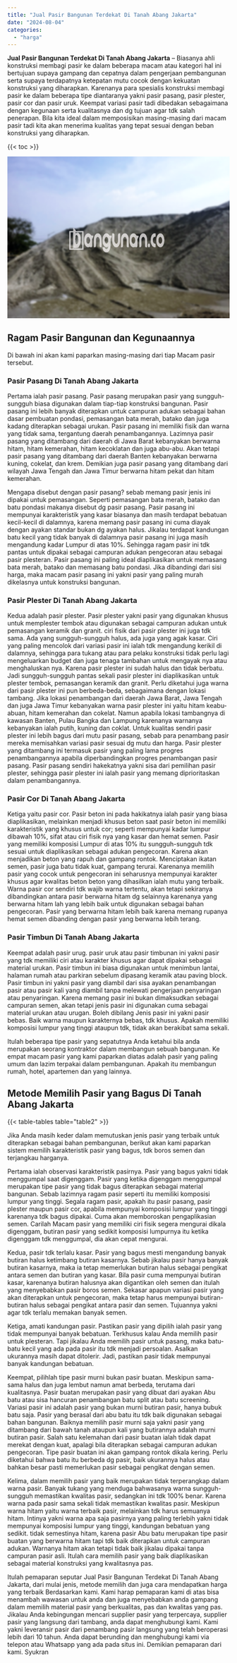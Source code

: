 ```yaml
---
title: "Jual Pasir Bangunan Terdekat Di Tanah Abang Jakarta"
date: "2024-08-04"
categories: 
  - "harga"
---
```


**Jual Pasir Bangunan Terdekat Di Tanah Abang Jakarta** – Biasanya ahli konstruksi membagi pasir ke dalam beberapa macam atau kategori hal ini bertujuan supaya gampang dan cepatnya dalam pengerjaan pembangunan serta supaya terdapatnya ketepatan mutu cocok dengan kekuatan konstruksi yang diharapkan. Karenanya para spesialis konstruksi membagi pasir ke dalam beberapa tipe diantaranya yakni pasir pasang, pasir plester, pasir cor dan pasir uruk. Keempat variasi pasir tadi dibedakan sebagaimana dengan kegunaan serta kualitasnya dan dg tujuan agar tdk salah penerapan. Bila kita ideal dalam memposisikan masing-masing dari macam pasir tadi kita akan menerima kualitas yang tepat sesuai dengan beban konstruksi yang diharapkan.

{{< toc >}}

![Jual Pasir Bangunan Terdekat Di Tanah Abang Jakarta](/images/jual-pasir-bangunan-14.png)

## Ragam Pasir Bangunan dan Kegunaannya

Di bawah ini akan kami paparkan masing-masing dari tiap Macam pasir tersebut.

### Pasir Pasang Di Tanah Abang Jakarta

Pertama ialah pasir pasang. Pasir pasang merupakan pasir yang sungguh-sungguh biasa digunakan dalam tiap-tiap konstruksi bangunan. Pasir pasang ini lebih banyak diterapkan untuk campuran adukan sebagai bahan dasar pembuatan pondasi, pemasangan bata merah, batako dan juga kadang diterapkan sebagai urukan. Pasir pasang ini memiliki fisik dan warna yang tidak sama, tergantung daerah penambangannya. Lazimnya pasir pasang yang ditambang dari daerah di Jawa Barat kebanyakan berwarna hitam, hitam kemerahan, hitam kecoklatan dan juga abu-abu. Akan tetapi pasir pasang yang ditambang dari daerah Banten kebanyakan berwarna kuning, cokelat, dan krem. Demikian juga pasir pasang yang ditambang dari wilayah Jawa Tengah dan Jawa Timur berwarna hitam pekat dan hitam kemerahan.

Mengapa disebut dengan pasir pasang? sebab memang pasir jenis ini dipakai untuk pemasangan. Seperti pemasangan bata merah, batako dan batu pondasi makanya disebut dg pasir pasang. Pasir pasang ini mempunyai karakteristik yang kasar biasanya dan masih terdapat bebatuan kecil-kecil di dalamnya, karena memang pasir pasang ini cuma diayak dengan ayakan standar bukan dg ayakan halus. Jikalau terdapat kandungan batu kecil yang tidak banyak di dalamnya pasir pasang ini juga masih mengandung kadar Lumpur di atas 10%. Sehingga ragam pasir ini tdk pantas untuk dipakai sebagai campuran adukan pengecoran atau sebagai pasir plesteran. Pasir pasang ini paling ideal diaplikasikan untuk memasang bata merah, batako dan memasang batu pondasi. Jika dibandingi dari sisi harga, maka macam pasir pasang ini yakni pasir yang paling murah dikelasnya untuk konstruksi bangunan.

### Pasir Plester Di Tanah Abang Jakarta

Kedua adalah pasir plester. Pasir plester yakni pasir yang digunakan khusus untuk memplester tembok atau digunakan sebagai campuran adukan untuk pemasangan keramik dan granit. ciri fisik dari pasir plester ini juga tdk sama. Ada yang sungguh-sungguh halus, ada juga yang agak kasar. Ciri yang paling mencolok dari variasi pasir ini ialah tdk mengandung kerikil di dalamnya, sehingga para tukang atau para pelaku konstruksi tidak perlu lagi mengeluarkan budget dan juga tenaga tambahan untuk mengayak nya atau menghaluskan nya. Karena pasir plester ini sudah halus dan tidak berbatu. Jadi sungguh-sungguh pantas sekali pasir plester ini diaplikasikan untuk plester tembok, pemasangan keramik dan granit. Perlu diketahui juga warna dari pasir plester ini pun berbeda-beda, sebagaimana dengan lokasi tambang. Jika lokasi penambangan dari daerah Jawa Barat, Jawa Tengah dan juga Jawa Timur kebanyakan warna pasir plester ini yaitu hitam keabu-abuan, hitam kemerahan dan cokelat. Namun apabila lokasi tambangnya di kawasan Banten, Pulau Bangka dan Lampung karenanya warnanya kebanyakan ialah putih, kuning dan coklat. Untuk kualitas sendiri pasir plester ini lebih bagus dari mutu pasir pasang, sebab para penambang pasir mereka memisahkan variasi pasir sesuai dg mutu dan harga. Pasir plester yang ditambang ini termasuk pasir yang paling lama progres penambangannya apabila diperbandingkan progres penambangan pasir pasang. Pasir pasang sendiri hakekatnya yakni sisa dari pemilihan pasir plester, sehingga pasir plester ini ialah pasir yang memang diprioritaskan dalam penambangannya.

### Pasir Cor Di Tanah Abang Jakarta

Ketiga yaitu pasir cor. Pasir beton ini pada hakikatnya ialah pasir yang biasa diaplikasikan, melainkan menjadi khusus beton saat pasir beton ini memiliki karakteristik yang khusus untuk cor; seperti mempunyai kadar lumpur dibawah 10%, sifat atau ciri fisik nya yang kasar dan hemat semen. Pasir yang memiliki komposisi Lumpur di atas 10% itu sungguh-sungguh tdk sesuai untuk diaplikasikan sebagai adukan pengecoran. Karena akan menjadikan beton yang rapuh dan gampang rontok. Menciptakan ikatan semen, pasir juga batu tidak kuat, gampang terurai. Karenanya memilih pasir yang cocok untuk pengecoran ini seharusnya mempunyai karakter khusus agar kwalitas beton beton yang dihasilkan ialah mutu yang terbaik. Warna pasir cor sendiri tdk wajib warna tertentu, akan tetapi sekiranya dibandingkan antara pasir berwarna hitam dg selainnya karenanya yang berwarna hitam lah yang lebih baik untuk digunakan sebagai bahan pengecoran. Pasir yang berwarna hitam lebih baik karena memang rupanya hemat semen dibanding dengan pasir yang berwarna lebih terang.

### Pasir Timbun Di Tanah Abang Jakarta

Keempat adalah pasir urug. pasir uruk atau pasir timbunan ini yakni pasir yang tdk memiliki ciri atau karakter khusus agar dapat dipakai sebagai material urukan. Pasir timbun ini biasa digunakan untuk menimbun lantai, halaman rumah atau parkiran sebelum dipasang keramik atau paving block. Pasir timbun ini yakni pasir yang diambil dari sisa ayakan penambangan pasir atau pasir kali yang diambil tanpa melewati pengerjaan penyaringan atau penyaringan. Karena memang pasir ini bukan dimaksudkan sebagai campuran semen, akan tetapi jenis pasir ini digunakan cuma sebagai material urukan atau urugan. Boleh dibilang Jenis pasir ini yakni pasir bebas. Baik warna maupun karakternya bebas, tdk khusus. Apakah memiliki komposisi lumpur yang tinggi ataupun tdk, tidak akan berakibat sama sekali.

Itulah beberapa tipe pasir yang sepatutnya Anda ketahui bila anda merupakan seorang kontraktor dalam membangun sebuah bangunan. Ke empat macam pasir yang kami paparkan diatas adalah pasir yang paling umum dan lazim terpakai dalam pembangunan. Apakah itu membangun rumah, hotel, apartemen dan yang lainnya.

## Metode Memilih Pasir yang Bagus Di Tanah Abang Jakarta

{{< table-tables table="table2" >}}

Jika Anda masih keder dalam memutuskan jenis pasir yang terbaik untuk diterapkan sebagai bahan pembangunan, berikut akan kami paparkan sistem memilih karakteristik pasir yang bagus, tdk boros semen dan terjangkau harganya.

Pertama ialah observasi karakteristik pasirnya. Pasir yang bagus yakni tidak menggumpal saat digenggam. Pasir yang ketika digenggam menggumpal merupakan tipe pasir yang tidak bagus diterapkan sebagai material bangunan. Sebab lazimnya ragam pasir seperti itu memiliki komposisi lumpur yang tinggi. Segala ragam pasir, apakah itu pasir pasang, pasir plester maupun pasir cor, apabila mempunyai komposisi lumpur yang tinggi karenanya tdk bagus dipakai. Cuma akan memboroskan pengaplikasian semen. Carilah Macam pasir yang memiliki ciri fisik segera mengurai dikala digenggam, butiran pasir yang sedikit komposisi lumpurnya itu ketika digenggam tdk menggumpal, dia akan cepat mengurai.

Kedua, pasir tdk terlalu kasar. Pasir yang bagus mesti mengandung banyak butiran halus ketimbang butiran kasarnya. Sebab jikalau pasir hanya banyak butiran kasarnya, maka ia tetap memerlukan butiran halus sebagai pengikat antara semen dan butiran yang kasar. Bila pasir cuma mempunyai butiran kasar, karenanya butiran halusnya akan digantikan oleh semen dan itulah yang menyebabkan pasir boros semen. Sekasar apapun variasi pasir yang akan diterapkan untuk pengecoran, maka tetap harus mempunyai butiran-butiran halus sebagai pengikat antara pasir dan semen. Tujuannya yakni agar tdk terlalu memakan banyak semen.

Ketiga, amati kandungan pasir. Pastikan pasir yang dipilih ialah pasir yang tidak mempunyai banyak bebatuan. Terkhusus kalau Anda memilih pasir untuk plesteran. Tapi jikalau Anda memilih pasir untuk pasang, maka batu-batu kecil yang ada pada pasir itu tdk menjadi persoalan. Asalkan ukurannya masih dapat ditolerir. Jadi, pastikan pasir tidak mempunyai banyak kandungan bebatuan.

Keempat, pilihlah tipe pasir murni bukan pasir buatan. Meskipun sama-sama halus dan juga lembut namun amat berbeda, terutama dari kualitasnya. Pasir buatan merupakan pasir yang dibuat dari ayakan Abu batu atau sisa hancuran penambangan batu split atau batu screening. Variasi pasir ini adalah pasir yang bukan murni butiran pasir, hanya bubuk batu saja. Pasir yang berasal dari abu batu itu tdk baik digunakan sebagai bahan bangunan. Baiknya memilih pasir murni saja yakni pasir yang ditambang dari bawah tanah ataupun kali yang butirannya adalah murni butiran pasir. Salah satu kelemahan dari pasir buatan ialah tidak dapat merekat dengan kuat, apalagi bila diterapkan sebagai campuran adukan pengecoran. Tipe pasir buatan ini akan gampang rontok dikala kering. Perlu diketahui bahwa batu itu berbeda dg pasir, baik ukurannya halus atau bahkan besar pasti memerlukan pasir sebagai pengikat dengan semen.

Kelima, dalam memilih pasir yang baik merupakan tidak terperangkap dalam warna pasir. Banyak tukang yang menduga bahwasanya warna sungguh-sungguh memastikan kwalitas pasir, sedangkan ini tdk 100% benar. Karena warna pada pasir sama sekali tidak memastikan kwalitas pasir. Meskipun warna hitam yaitu warna terbaik pasir, melainkan tdk harus semuanya hitam. Intinya yakni warna apa saja pasirnya yang paling terlebih yakni tidak mempunyai komposisi lumpur yang tinggi, kandungan bebatuan yang sedikit. tidak semestinya hitam, karena pasir Abu batu merupakan tipe pasir buatan yang berwarna hitam tapi tdk baik diterapkan untuk campuran adukan. Warnanya hitam akan tetapi tidak baik jikalau dipakai tanpa campuran pasir asli. Itulah cara memilih pasir yang baik diaplikasikan sebagai material konstruksi yang kwalitasnya pas.

Itulah pemaparan seputar Jual Pasir Bangunan Terdekat Di Tanah Abang Jakarta, dari mulai jenis, metode memilih dan juga cara mendapatkan harga yang terbaik Berdasarkan kami. Kami harap pemaparan kami di atas bisa menambah wawasan untuk anda dan juga menyebabkan anda gampang dalam memilih material pasir yang berkualitas, pas dan kwalitas yang pas. Jikalau Anda kebingungan mencari supplier pasir yang terpercaya, supplier pasir yang langsung dari tambang, anda dapat menghubungi kami. Kami yakni leveransir pasir dari penambang pasir langsung yang telah beroperasi lebih dari 10 tahun. Anda dapat berunding dan menghubungi kami via telepon atau Whatsapp yang ada pada situs ini. Demikian pemaparan dari kami. Syukran
